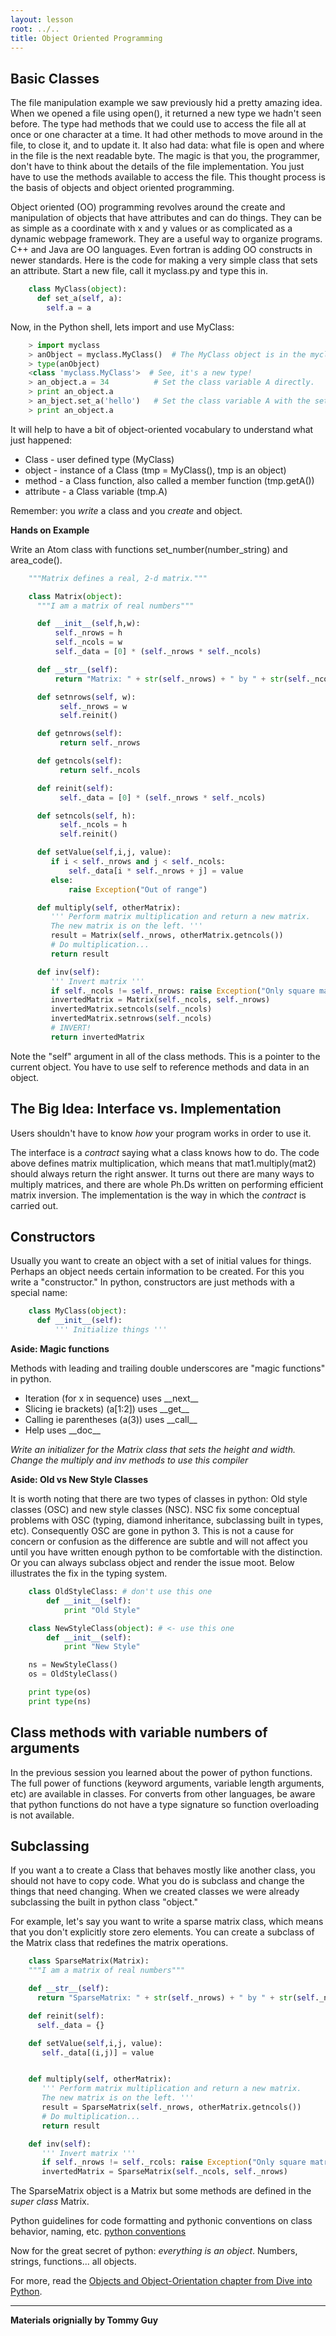```yaml
---
layout: lesson
root: ../..
title: Object Oriented Programming
---
```


Basic Classes
-------------

The file manipulation example we saw previously hid a pretty amazing
idea. When we opened a file using open(), it returned a new type we
hadn't seen before. The type had methods that we could use to access the
file all at once or one character at a time. It had other methods to
move around in the file, to close it, and to update it. It also had
data: what file is open and where in the file is the next readable byte.
The magic is that you, the programmer, don't have to think about the
details of the file implementation. You just have to use the methods
available to access the file. This thought process is the basis of
objects and object oriented programming.

Object oriented (OO) programming revolves around the create and
manipulation of objects that have attributes and can do things. They can
be as simple as a coordinate with x and y values or as complicated as a
dynamic webpage framework. They are a useful way to organize programs.
C++ and Java are OO languages. Even fortran is adding OO constructs in
newer standards. Here is the code for making a very simple class that
sets an attribute. Start a new file, call it myclass.py and type this
in.

```python
    class MyClass(object):
      def set_a(self, a):
        self.a = a
```

Now, in the Python shell, lets import and use MyClass:

```python
    > import myclass
    > anObject = myclass.MyClass()  # The MyClass object is in the myclass module.
    > type(anObject)
    <class 'myclass.MyClass'>  # See, it's a new type!
    > an_object.a = 34          # Set the class variable A directly.
    > print an_object.a
    > an_bject.set_a('hello')   # Set the class variable A with the setter method.
    > print an_object.a
```

It will help to have a bit of object-oriented vocabulary to understand what just happened:
 - Class - user defined type (MyClass)
 - object - instance of a Class (tmp = MyClass(), tmp is an object)
 - method - a Class function, also called a member function (tmp.getA())
 - attribute - a Class variable (tmp.A)

Remember: you *write* a class and you *create* and object.

**Hands on Example**

Write an Atom class with functions set_number(number_string) and
area_code().

```python
    """Matrix defines a real, 2-d matrix."""

    class Matrix(object):
      """I am a matrix of real numbers"""

      def __init__(self,h,w):
          self._nrows = h
          self._ncols = w
          self._data = [0] * (self._nrows * self._ncols)

      def __str__(self):
          return "Matrix: " + str(self._nrows) + " by " + str(self._ncols)

      def setnrows(self, w):
           self._nrows = w
           self.reinit()

      def getnrows(self):
           return self._nrows

      def getncols(self):
           return self._ncols

      def reinit(self):
           self._data = [0] * (self._nrows * self._ncols)

      def setncols(self, h):
           self._ncols = h
           self.reinit()

      def setValue(self,i,j, value):
         if i < self._nrows and j < self._ncols:
             self._data[i * self._nrows + j] = value
         else:
             raise Exception("Out of range")

      def multiply(self, otherMatrix):
         ''' Perform matrix multiplication and return a new matrix.
         The new matrix is on the left. '''
         result = Matrix(self._nrows, otherMatrix.getncols())
         # Do multiplication...
         return result

      def inv(self):
         ''' Invert matrix '''
         if self._ncols != self._nrows: raise Exception("Only square matrices are invertible")
         invertedMatrix = Matrix(self._ncols, self._nrows)
         invertedMatrix.setncols(self._ncols)
         invertedMatrix.setnrows(self._ncols)
         # INVERT!
         return invertedMatrix
```

Note the "self" argument in all of the class methods. This is a pointer
to the current object. You have to use self to reference methods and
data in an object.

The Big Idea: Interface vs. Implementation
------------------------------------------

Users shouldn't have to know *how* your program works in order to use
it.

The interface is a *contract* saying what a class knows how to do. The
code above defines matrix multiplication, which means that
mat1.multiply(mat2) should always return the right answer. It turns out
there are many ways to multiply matrices, and there are whole Ph.Ds
written on performing efficient matrix inversion. The implementation is
the way in which the *contract* is carried out.

Constructors
------------

Usually you want to create an object with a set of initial values for
things. Perhaps an object needs certain information to be created. For
this you write a "constructor." In python, constructors are just methods
with a special name:

```python
    class MyClass(object):
      def __init__(self):
          ''' Initialize things '''
```

**Aside: Magic functions**

Methods with leading and trailing double underscores are "magic
functions" in python.

 - Iteration (for x in sequence) uses \_\_next\_\_
 - Slicing ie brackets) (a[1:2]) uses \_\_get\_\_
 - Calling ie parentheses (a(3)) uses \_\_call\_\_
 - Help uses \_\_doc\_\_

*Write an initializer for the Matrix class that sets the height and
width. Change the multiply and inv methods to use this compiler*

**Aside: Old vs New Style Classes**

It is worth noting that there are two types of classes in python: Old
style classes (OSC) and new style classes (NSC). NSC fix some conceptual
problems with OSC (typing, diamond inheritance, subclassing built in
types, etc). Consequently OSC are gone in python 3. This is not a cause
for concern or confusion as the difference are subtle and will not
affect you until you have written enough python to be comfortable with
the distinction. Or you can always subclass object and render the issue
moot. Below illustrates the fix in the typing system.

```python
    class OldStyleClass: # don't use this one
        def __init__(self):
            print "Old Style"

    class NewStyleClass(object): # <- use this one
        def __init__(self):
            print "New Style"

    ns = NewStyleClass()
    os = OldStyleClass()

    print type(os)
    print type(ns)
```

Class methods with variable numbers of arguments
------------------------------------------------

In the previous session you learned about the power of python functions.
The full power of functions (keyword arguments, variable length
arguments, etc) are available in classes. For converts from other
languages, be aware that python functions do not have a type signature
so function overloading is not available.

Subclassing
-----------

If you want a to create a Class that behaves mostly like another class,
you should not have to copy code. What you do is subclass and change the
things that need changing. When we created classes we were already
subclassing the built in python class "object."

For example, let's say you want to write a sparse matrix class, which
means that you don't explicitly store zero elements. You can create a
subclass of the Matrix class that redefines the matrix operations.

```python
    class SparseMatrix(Matrix):
    """I am a matrix of real numbers"""

    def __str__(self):
      return "SparseMatrix: " + str(self._nrows) + " by " + str(self._ncols)

    def reinit(self):
      self._data = {}

    def setValue(self,i,j, value):
       self._data[(i,j)] = value


    def multiply(self, otherMatrix):
       ''' Perform matrix multiplication and return a new matrix.
       The new matrix is on the left. '''
       result = SparseMatrix(self._nrows, otherMatrix.getncols())
       # Do multiplication...
       return result

    def inv(self):
       ''' Invert matrix '''
       if self._nrows != self._rcols: raise Exception("Only square matrices are invertible")
       invertedMatrix = SparseMatrix(self._ncols, self._nrows)
```

The SparseMatrix object is a Matrix but some methods are defined in the
*super class* Matrix.

Python guidelines for code formatting and pythonic conventions on class
behavior, naming, etc.  [python
conventions](http://www.python.org/dev/peps/pep-0008)

Now for the great secret of python: *everything is an object*. Numbers, strings, functions... all objects. 

For more, read the [Objects and Object-Orientation chapter from Dive into Python](http://www.diveintopython.net/object_oriented_framework/index.html).

--------

**Materials orignially by Tommy Guy**
